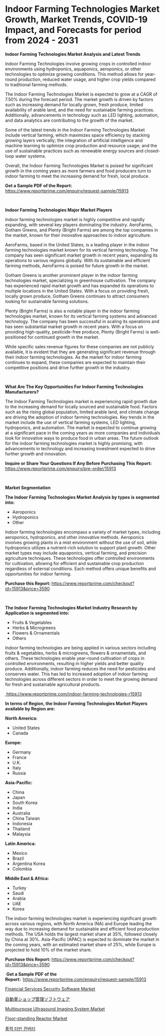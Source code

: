 <p><h1>Indoor Farming Technologies Market Growth, Market Trends, COVID-19 Impact, and Forecasts for period from 2024 - 2031</h1></p><p><strong>Indoor Farming Technologies Market Analysis and Latest Trends</strong></p>
<p><p>Indoor Farming Technologies involve growing crops in controlled indoor environments using hydroponics, aquaponics, aeroponics, or other technologies to optimize growing conditions. This method allows for year-round production, reduced water usage, and higher crop yields compared to traditional farming methods.</p><p>The Indoor Farming Technologies Market is expected to grow at a CAGR of 7.50% during the forecast period. The market growth is driven by factors such as increasing demand for locally grown, fresh produce, limited availability of arable land, and the need for sustainable farming practices. Additionally, advancements in technology such as LED lighting, automation, and data analytics are contributing to the growth of the market.</p><p>Some of the latest trends in the Indoor Farming Technologies Market include vertical farming, which maximizes space efficiency by stacking growing layers vertically; the integration of artificial intelligence and machine learning to optimize crop production and resource usage; and the use of sustainable practices such as renewable energy sources and closed-loop water systems.</p><p>Overall, the Indoor Farming Technologies Market is poised for significant growth in the coming years as more farmers and food producers turn to indoor farming to meet the increasing demand for fresh, local produce.</p></p>
<p><strong>Get a Sample PDF of the Report:&nbsp;</strong> <a href="https://www.reportprime.com/enquiry/request-sample/15913">https://www.reportprime.com/enquiry/request-sample/15913</a></p>
<p>&nbsp;</p>
<p><strong>Indoor Farming Technologies Major Market Players</strong></p>
<p><p>Indoor farming technologies market is highly competitive and rapidly expanding, with several key players dominating the industry. AeroFarms, Gotham Greens, and Plenty (Bright Farms) are among the top companies in the market, known for their innovative approaches to indoor agriculture.</p><p>AeroFarms, based in the United States, is a leading player in the indoor farming technologies market known for its vertical farming technology. The company has seen significant market growth in recent years, expanding its operations to various regions globally. With its sustainable and efficient farming methods, AeroFarms is poised for future growth in the market.</p><p>Gotham Greens is another prominent player in the indoor farming technologies market, specializing in greenhouse cultivation. The company has experienced rapid market growth and has expanded its operations to multiple locations in the United States. With a focus on providing fresh, locally grown produce, Gotham Greens continues to attract consumers looking for sustainable farming solutions.</p><p>Plenty (Bright Farms) is also a notable player in the indoor farming technologies market, known for its vertical farming systems and advanced technology. The company has been successful in scaling its operations and has seen substantial market growth in recent years. With a focus on providing high-quality, pesticide-free produce, Plenty (Bright Farms) is well-positioned for continued growth in the market.</p><p>While specific sales revenue figures for these companies are not publicly available, it is evident that they are generating significant revenue through their indoor farming technologies. As the market for indoor farming continues to expand, these companies are expected to maintain their competitive positions and drive further growth in the industry.</p></p>
<p>&nbsp;</p>
<p><strong>What Are The Key Opportunities For Indoor Farming Technologies Manufacturers?</strong></p>
<p><p>The Indoor Farming Technologies market is experiencing rapid growth due to the increasing demand for locally sourced and sustainable food. Factors such as the rising global population, limited arable land, and climate change are driving the adoption of indoor farming technologies. Key trends in the market include the use of vertical farming systems, LED lighting, hydroponics, and automation. The market is expected to continue growing at a significant pace in the coming years as more companies and individuals look for innovative ways to produce food in urban areas. The future outlook for the indoor farming technologies market is highly promising, with advancements in technology and increasing investment expected to drive further growth and innovation.</p></p>
<p><strong>Inquire or Share Your Questions If Any Before Purchasing This Report:</strong> <a href="https://www.reportprime.com/enquiry/pre-order/15913">https://www.reportprime.com/enquiry/pre-order/15913</a></p>
<p>&nbsp;</p>
<p><strong>Market Segmentation</strong></p>
<p><strong>The Indoor Farming Technologies Market Analysis by types is segmented into:</strong></p>
<p><ul><li>Aeroponics</li><li>Hydroponics</li><li>Other</li></ul></p>
<p><p>Indoor farming technologies encompass a variety of market types, including aeroponics, hydroponics, and other innovative methods. Aeroponics involves growing plants in a mist environment without the use of soil, while hydroponics utilizes a nutrient-rich solution to support plant growth. Other market types may include aquaponics, vertical farming, and precision agriculture techniques. These technologies offer controlled environments for cultivation, allowing for efficient and sustainable crop production regardless of external conditions. Each method offers unique benefits and opportunities for indoor farming.</p></p>
<p><strong>Purchase this Report:&nbsp;</strong><a href="https://www.reportprime.com/checkout?id=15913&price=3590">https://www.reportprime.com/checkout?id=15913&price=3590</a></p>
<p>&nbsp;</p>
<p><strong>The Indoor Farming Technologies Market Industry Research by Application is segmented into:</strong></p>
<p><ul><li>Fruits & Vegetables</li><li>Herbs & Microgreens</li><li>Flowers & Ornamentals</li><li>Others</li></ul></p>
<p><p>Indoor farming technologies are being applied in various sectors including fruits & vegetables, herbs & microgreens, flowers & ornamentals, and others. These technologies enable year-round cultivation of crops in controlled environments, resulting in higher yields and better quality produce. Additionally, indoor farming reduces the need for pesticides and conserves water. This has led to increased adoption of indoor farming technologies across different sectors in order to meet the growing demand for fresh and sustainable agricultural products.</p></p>
<p><a href="https://www.reportprime.com/indoor-farming-technologies-r15913">&nbsp;https://www.reportprime.com/indoor-farming-technologies-r15913</a></p>
<p><strong>In terms of Region, the Indoor Farming Technologies Market Players available by Region are:</strong></p>
<p>
    <p> <strong> North America: </strong>
        <ul>
            <li>United States</li>
            <li>Canada</li>
        </ul>
        </p> 
    <p> <strong> Europe: </strong>
        <ul>
            <li>Germany</li>
            <li>France</li>
            <li>U.K.</li>
            <li>Italy</li>
            <li>Russia</li>
        </ul>
        </p> 
    <p> <strong> Asia-Pacific: </strong>
        <ul>
            <li>China</li>
            <li>Japan</li>
            <li>South Korea</li>
            <li>India</li>
            <li>Australia</li>
            <li>China Taiwan</li>
            <li>Indonesia</li>
            <li>Thailand</li>
            <li>Malaysia</li>
        </ul>
        </p> 
    <p> <strong> Latin America: </strong>
        <ul>
            <li>Mexico</li>
            <li>Brazil</li>
            <li>Argentina Korea</li>
            <li>Colombia</li>
        </ul>
        </p> 
    <p> <strong> Middle East & Africa: </strong>
        <ul>
            <li>Turkey</li>
            <li>Saudi</li>
            <li>Arabia</li>
            <li>UAE</li>
            <li>Korea</li>
        </ul>
    </p>
    </p>
<p><p>The indoor farming technologies market is experiencing significant growth across various regions, with North America (NA) and Europe leading the way due to increasing demand for sustainable and efficient food production methods. The USA holds the largest market share at 35%, followed closely by China at 30%. Asia-Pacific (APAC) is expected to dominate the market in the coming years, with an estimated market share of 25%, while Europe is projected to hold 10% of the market share.</p></p>
<p><strong>Purchase this Report: </strong><a href="https://www.reportprime.com/checkout?id=15913&price=3590">https://www.reportprime.com/checkout?id=15913&price=3590</a></p>
<p>&nbsp;<strong>Get a Sample PDF of the Report:&nbsp;&nbsp;</strong><a href="https://www.reportprime.com/enquiry/request-sample/15913">https://www.reportprime.com/enquiry/request-sample/15913</a></p>
<p><strong></strong></p>
<p><p><a href="https://github.com/Airanohannonzb68e5pb53oc1/Market-Research-Report-List-2/blob/main/financial-services-security-software-market.md">Financial Services Security Software Market</a></p><p><a href="https://github.com/dathomson6534/Market-Research-Report-List-1/blob/main/493304482099.md">自動車ショップ管理ソフトウェア</a></p><p><a href="https://www.linkedin.com/pulse/multipurpose-ultrasound-imaging-system-market-analysis-gknaf">Multipurpose Ultrasound Imaging System Market</a></p><p><a href="https://www.linkedin.com/pulse/global-floor-standing-reactor-market-size-trends-insights-projections-wkfrc">Floor-standing Reactor Market</a></p><p><a href="https://github.com/TimmyMann6767/Market-Research-Report-List-1/blob/main/833848376505.md">풍력 터빈 컨버터</a></p></p>